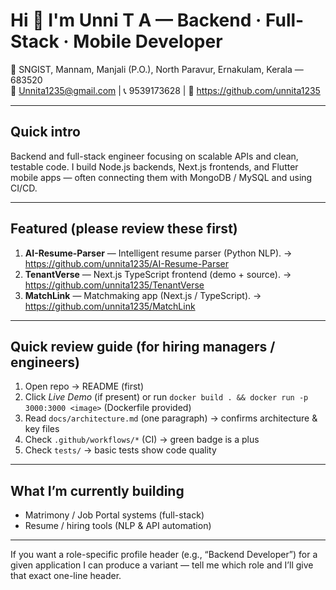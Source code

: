 # Hi 👋 I'm Unni T A — Backend · Full-Stack · Mobile Developer

📍 SNGIST, Mannam, Manjali (P.O.), North Paravur, Ernakulam, Kerala — 683520  
📧 Unnita1235@gmail.com | 📞 9539173628 | 🔗 https://github.com/unnita1235

---

## Quick intro
Backend and full-stack engineer focusing on scalable APIs and clean, testable code. I build Node.js backends, Next.js frontends, and Flutter mobile apps — often connecting them with MongoDB / MySQL and using CI/CD.

---

## Featured (please review these first)
1. **AI-Resume-Parser** — Intelligent resume parser (Python NLP). → https://github.com/unnita1235/AI-Resume-Parser  
2. **TenantVerse** — Next.js TypeScript frontend (demo + source). → https://github.com/unnita1235/TenantVerse  
3. **MatchLink** — Matchmaking app (Next.js / TypeScript). → https://github.com/unnita1235/MatchLink

---

## Quick review guide (for hiring managers / engineers)
1. Open repo → README (first)  
2. Click *Live Demo* (if present) or run `docker build . && docker run -p 3000:3000 <image>` (Dockerfile provided)  
3. Read `docs/architecture.md` (one paragraph) → confirms architecture & key files  
4. Check `.github/workflows/*` (CI) → green badge is a plus  
5. Check `tests/` → basic tests show code quality

---

## What I’m currently building
- Matrimony / Job Portal systems (full-stack)  
- Resume / hiring tools (NLP & API automation)

---

If you want a role-specific profile header (e.g., “Backend Developer”) for a given application I can produce a variant — tell me which role and I’ll give that exact one-line header.
